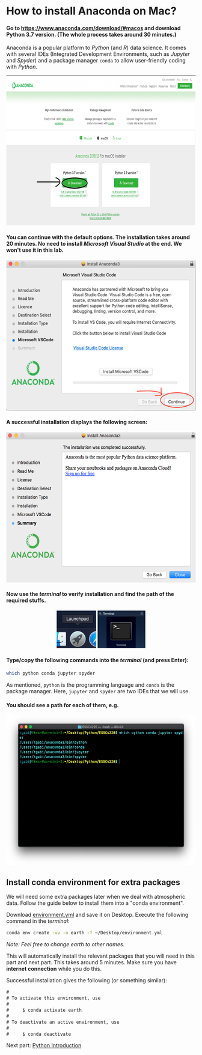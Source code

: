 # How to install Anaconda on Mac?

#### Go to https://www.anaconda.com/download/#macos and download Python 3.7 version. (The whole process takes around 30 minutes.)

Anaconda is a popular platform to *Python* (and *R*) data science. It comes with several IDEs (Integrated Development Environments, such as *Jupyter* and *Spyder*) and a package manager `conda` to allow user-friendly coding with *Python*.
<p align="center">
  <img src="./images/Anaconda_mac.png" height="400px"/>
</p>

#### You can continue with the default options. The installation takes around 20 minutes. No need to install *Microsoft Visual Studio* at the end. We won't use it in this lab.
<p align="center">
  <img src="./images/No_VS_mac.png" height="400px"/>
</p>

#### A successful installation displays the following screen:
<p align="center">
  <img src="./images/Anaconda_install_success_mac.png" height="400px"/>
</p>

#### Now use the *terminal* to verify installation and find the path of the required stuffs.
<p align="center">
  <img src="./images/launch_pad_mac.png" height="100px"/>
  <img src="./images/Terminal_mac.png" height="100px"/>
</p>

#### Type/copy the following commands into the *terminal* (and press Enter):

```bash
which python conda jupyter spyder
```
As mentioned, `python` is the programming language and `conda` is the package manager. Here, `jupyter` and `spyder` are two IDEs that we will use.

#### You should see a path for each of them, e.g.
<p align="center">
  <img src="./images/Paths_mac.png" height="400px"/>
</p>

## Install conda environment for extra packages
We will need some extra packages later when we deal with atmospheric data. Follow the guide below to install them into a "conda environment".

Download [environment.yml](https://raw.githubusercontent.com/joeylamcy/Python_tutorial/master/environment.yml) and save it on Desktop. Execute the following command in the *terminal*: 
```bash
conda env create -vv -n earth -f ~/Desktop/environment.yml
```
*Note: Feel free to change earth to other names.*

This will automatically install the relevant packages that you will need in this part and next part. This takes around 5 minutes. Make sure you have **internet connection** while you do this. 

Successful installation gives the following (or something similar):
```
#
# To activate this environment, use
#
#     $ conda activate earth
#
# To deactivate an active environment, use
#
#     $ conda deactivate
```

Next part: [Python Introduction](./Part0_Introduction.md)
